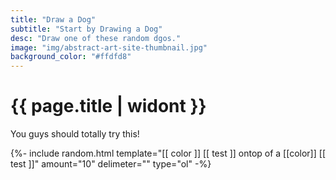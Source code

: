 ```yaml
---
title: "Draw a Dog"
subtitle: "Start by Drawing a Dog"
desc: "Draw one of these random dgos."
image: "img/abstract-art-site-thumbnail.jpg"
background_color: "#ffdfd8"
---
```

# {{ page.title | widont }}

You guys should totally try this!

{%- include random.html template="[[ color ]] [[ test ]] ontop of a [[color]] [[ test ]]" amount="10" delimeter="" type="ol" -%}